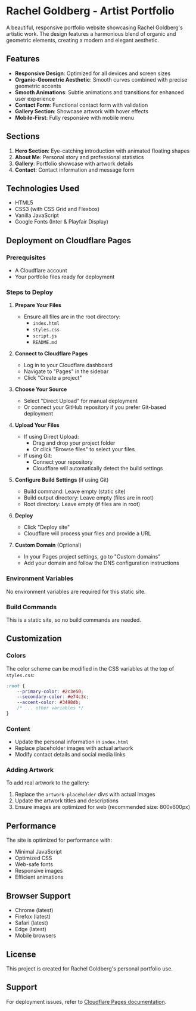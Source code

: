 # Rachel Goldberg - Artist Portfolio

A beautiful, responsive portfolio website showcasing Rachel Goldberg's artistic work. The design features a harmonious blend of organic and geometric elements, creating a modern and elegant aesthetic.

## Features

- **Responsive Design**: Optimized for all devices and screen sizes
- **Organic-Geometric Aesthetic**: Smooth curves combined with precise geometric accents
- **Smooth Animations**: Subtle animations and transitions for enhanced user experience
- **Contact Form**: Functional contact form with validation
- **Gallery Section**: Showcase artwork with hover effects
- **Mobile-First**: Fully responsive with mobile menu

## Sections

1. **Hero Section**: Eye-catching introduction with animated floating shapes
2. **About Me**: Personal story and professional statistics
3. **Gallery**: Portfolio showcase with artwork details
4. **Contact**: Contact information and message form

## Technologies Used

- HTML5
- CSS3 (with CSS Grid and Flexbox)
- Vanilla JavaScript
- Google Fonts (Inter & Playfair Display)

## Deployment on Cloudflare Pages

### Prerequisites
- A Cloudflare account
- Your portfolio files ready for deployment

### Steps to Deploy

1. **Prepare Your Files**
   - Ensure all files are in the root directory:
     - `index.html`
     - `styles.css`
     - `script.js`
     - `README.md`

2. **Connect to Cloudflare Pages**
   - Log in to your Cloudflare dashboard
   - Navigate to "Pages" in the sidebar
   - Click "Create a project"

3. **Choose Your Source**
   - Select "Direct Upload" for manual deployment
   - Or connect your GitHub repository if you prefer Git-based deployment

4. **Upload Your Files**
   - If using Direct Upload:
     - Drag and drop your project folder
     - Or click "Browse files" to select your files
   - If using Git:
     - Connect your repository
     - Cloudflare will automatically detect the build settings

5. **Configure Build Settings** (if using Git)
   - Build command: Leave empty (static site)
   - Build output directory: Leave empty (files are in root)
   - Root directory: Leave empty (if files are in root)

6. **Deploy**
   - Click "Deploy site"
   - Cloudflare will process your files and provide a URL

7. **Custom Domain** (Optional)
   - In your Pages project settings, go to "Custom domains"
   - Add your domain and follow the DNS configuration instructions

### Environment Variables
No environment variables are required for this static site.

### Build Commands
This is a static site, so no build commands are needed.

## Customization

### Colors
The color scheme can be modified in the CSS variables at the top of `styles.css`:

```css
:root {
    --primary-color: #2c3e50;
    --secondary-color: #e74c3c;
    --accent-color: #3498db;
    /* ... other variables */
}
```

### Content
- Update the personal information in `index.html`
- Replace placeholder images with actual artwork
- Modify contact details and social media links

### Adding Artwork
To add real artwork to the gallery:

1. Replace the `artwork-placeholder` divs with actual images
2. Update the artwork titles and descriptions
3. Ensure images are optimized for web (recommended size: 800x600px)

## Performance

The site is optimized for performance with:
- Minimal JavaScript
- Optimized CSS
- Web-safe fonts
- Responsive images
- Efficient animations

## Browser Support

- Chrome (latest)
- Firefox (latest)
- Safari (latest)
- Edge (latest)
- Mobile browsers

## License

This project is created for Rachel Goldberg's personal portfolio use.

## Support

For deployment issues, refer to [Cloudflare Pages documentation](https://developers.cloudflare.com/pages/). 